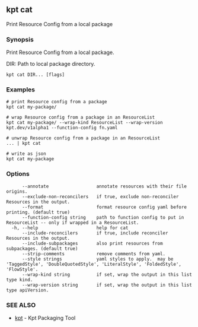 ## kpt cat

Print Resource Config from a local package

### Synopsis

Print Resource Config from a local package.

  DIR:
    Path to local package directory.


```
kpt cat DIR... [flags]
```

### Examples

```
# print Resource config from a package
kpt cat my-package/

# wrap Resource config from a package in an ResourceList
kpt cat my-package/ --wrap-kind ResourceList --wrap-version kpt.dev/v1alpha1 --function-config fn.yaml

# unwrap Resource config from a package in an ResourceList
... | kpt cat

# write as json
kpt cat my-package

```

### Options

```
      --annotate                  annotate resources with their file origins.
      --exclude-non-reconcilers   if true, exclude non-reconciler Resources in the output.
      --format                    format resource config yaml before printing. (default true)
      --function-config string    path to function config to put in ResourceList -- only if wrapped in a ResourceList.
  -h, --help                      help for cat
      --include-reconcilers       if true, include reconciler Resources in the output.
      --include-subpackages       also print resources from subpackages. (default true)
      --strip-comments            remove comments from yaml.
      --style strings             yaml styles to apply.  may be 'TaggedStyle', 'DoubleQuotedStyle', 'LiteralStyle', 'FoldedStyle', 'FlowStyle'.
      --wrap-kind string          if set, wrap the output in this list type kind.
      --wrap-version string       if set, wrap the output in this list type apiVersion.
```

### SEE ALSO

* [kpt](kpt.md)	 - Kpt Packaging Tool

